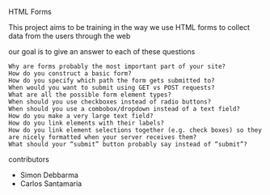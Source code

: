 HTML Forms

This project aims to be training in the way we use HTML forms to collect data from the users through the web

our goal is to give an answer to each of these questions



    Why are forms probably the most important part of your site?
    How do you construct a basic form?
    How do you specify which path the form gets submitted to?
    When would you want to submit using GET vs POST requests?
    What are all the possible form element types?
    When should you use checkboxes instead of radio buttons?
    When should you use a combobox/dropdown instead of a text field?
    How do you make a very large text field?
    How do you link elements with their labels?
    How do you link element selections together (e.g. check boxes) so they are nicely formatted when your server receives them?
    What should your “submit” button probably say instead of “submit”?


contributors


-   Simon Debbarma
-   Carlos Santamaria

